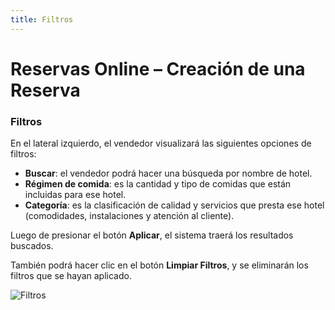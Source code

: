 ```yaml
---
title: Filtros
---
```


# Reservas Online – Creación de una Reserva

### Filtros
En el lateral izquierdo, el vendedor visualizará las siguientes opciones de filtros:

- **Buscar**: el vendedor podrá hacer una búsqueda por nombre de hotel.  
- **Régimen de comida**: es la cantidad y tipo de comidas que están incluidas para ese hotel.  
- **Categoría**: es la clasificación de calidad y servicios que presta ese hotel (comodidades, instalaciones y atención al cliente).

Luego de presionar el botón **Aplicar**, el sistema traerá los resultados buscados.  

También podrá hacer clic en el botón **Limpiar Filtros**, y se eliminarán los filtros que se hayan aplicado.

![Filtros](/img/reservas-online/filtros.png)
